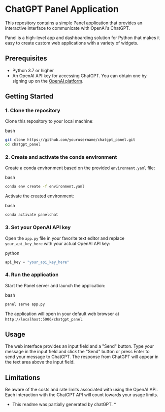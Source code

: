 ChatGPT Panel Application
=========================

This repository contains a simple Panel application that provides an interactive interface to communicate with OpenAI's ChatGPT.

Panel is a high-level app and dashboarding solution for Python that makes it easy to create custom web applications with a variety of widgets.

Prerequisites
-------------

*   Python 3.7 or higher
*   An OpenAI API key for accessing ChatGPT. You can obtain one by signing up on the [OpenAI platform](https://www.openai.com/).

Getting Started
---------------

### 1\. Clone the repository

Clone this repository to your local machine:

bash

```bash
git clone https://github.com/yourusername/chatgpt_panel.git
cd chatgpt_panel
```

### 2\. Create and activate the conda environment

Create a conda environment based on the provided `environment.yaml` file:

bash

```bash
conda env create -f environment.yaml
```

Activate the created environment:

bash

```bash
conda activate panelchat
```

### 3\. Set your OpenAI API key

Open the `app.py` file in your favorite text editor and replace `your_api_key_here` with your actual OpenAI API key:

python

```python
api_key = "your_api_key_here"
```

### 4\. Run the application

Start the Panel server and launch the application:

bash

```bash
panel serve app.py
```

The application will open in your default web browser at `http://localhost:5006/chatgpt_panel`.

Usage
-----

The web interface provides an input field and a "Send" button. Type your message in the input field and click the "Send" button or press Enter to send your message to ChatGPT. The response from ChatGPT will appear in the text area above the input field.

Limitations
-----------

Be aware of the costs and rate limits associated with using the OpenAI API. Each interaction with the ChatGPT API will count towards your usage limits.

* This readme was partially generated by chatGPT. * 
